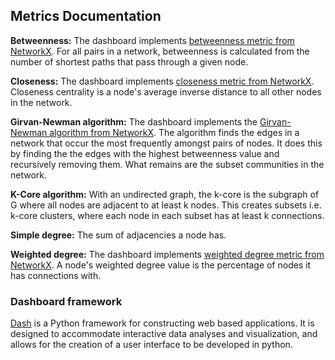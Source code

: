 ## Metrics Documentation

**Betweenness:** 
The dashboard implements [betweenness metric from NetworkX](https://networkx.github.io/documentation/networkx-1.10/reference/generated/networkx.algorithms.centrality.betweenness_centrality.html).  For all pairs in a network, betweenness is calculated from the number of shortest paths that pass through a given node.  

**Closeness:**
The dashboard implements [closeness metric from NetworkX](https://networkx.github.io/documentation/networkx-1.10/reference/generated/networkx.algorithms.centrality.closeness_centrality.html).  Closeness centrality is a node's average inverse distance to all other nodes in the network.

**Girvan-Newman algorithm:**
The dashboard implements the [Girvan-Newman algorithm from NetworkX](https://networkx.github.io/documentation/stable/reference/algorithms/generated/networkx.algorithms.community.centrality.girvan_newman.html).  The algorithm finds the edges in a network that occur the most frequently amongst pairs of nodes.  It does this by finding the the edges with the highest betweenness value and recursively removing them.  What remains are the subset communities in the network. 

**K-Core algorithm:** 
With an undirected graph, the k-core is the subgraph of G where all nodes are adjacent to at least k nodes.  This creates subsets i.e. k-core clusters, where each node in each subset has at least k connections.

**Simple degree:** 
The sum of adjacencies a node has.

**Weighted degree:**
The dashboard implements [weighted degree metric from NetworkX](https://networkx.github.io/documentation/networkx-1.9/reference/generated/networkx.algorithms.centrality.degree_centrality.html).  A node's weighted degree value is the percentage of nodes it has connections with.

### Dashboard framework

[Dash](https://dash.plotly.com/introduction) is a Python framework for constructing web based applications.  It is designed to accommodate interactive data analyses and visualization, and allows for the creation of a user interface to be developed in python.   

